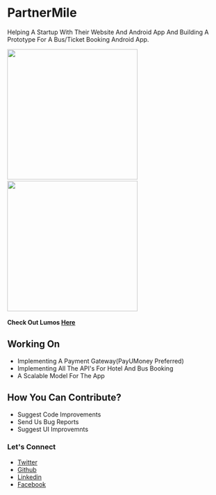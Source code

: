 # PartnerMile
Helping A Startup With Their Website And Android App And Building A Prototype For A Bus/Ticket Booking Android App.

<img src="https://raw.githubusercontent.com/naseemali925/PartnerMile/master/screens/Screenshot_1525377496.png" width="300">&nbsp;&nbsp;
<img src="https://raw.githubusercontent.com/naseemali925/PartnerMile/master/screens/Screenshot_1525377506.png" width="300">&nbsp;&nbsp;

**Check Out Lumos <a href="https://github.com/naseemali925/PartnerMile/tree/master/Milepartner.apk">Here</a>**
 
 ## Working On
  <ul>
  <li>Implementing A Payment Gateway(PayUMoney Preferred)</li>
  <li>Implementing All The API's For Hotel And Bus Booking</li>
  <li>A Scalable Model For The App</li>
  </ul>
  
## How You Can Contribute?
  <ul>
  <li>Suggest Code Improvements</li>
  <li>Send Us Bug Reports</li>
  <li>Suggest UI Improvemnts</li>
</ul>

### Let's Connect
- [Twitter](https://twitter.com/thisismenaseem)
- [Github](https://github.com/naseemali925)
- [Linkedin](https://www.linkedin.com/in/naseem-ali-86842b144/)
- [Facebook](https://www.facebook.com/naseem.ali.1466)


